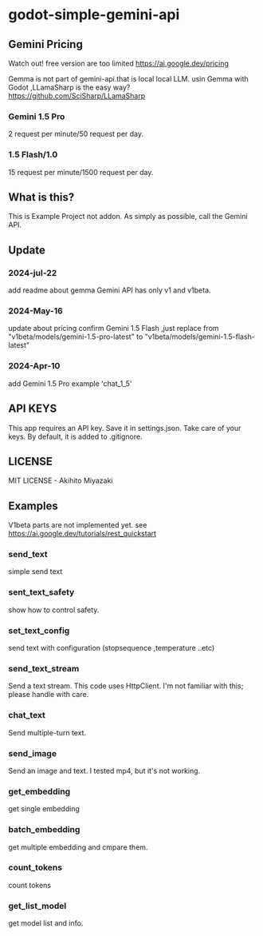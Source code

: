 # godot-simple-gemini-api
## Gemini  Pricing
Watch out! free version are too limited
https://ai.google.dev/pricing

Gemma is not part of gemini-api.that is local local LLM.
usin Gemma with Godot ,LLamaSharp is the easy way?
https://github.com/SciSharp/LLamaSharp


### Gemini 1.5 Pro
2 request per minute/50 request per day.
### 1.5 Flash/1.0
15 request per minute/1500 request per day.

## What is this?
This is Example Project not addon.
As simply as possible, call the Gemini API.
## Update
### 2024-jul-22
add readme about gemma
Gemini API has only v1 and v1beta.
### 2024-May-16
update about pricing
confirm Gemini 1.5 Flash ,just replace from "v1beta/models/gemini-1.5-pro-latest" to "v1beta/models/gemini-1.5-flash-latest"
### 2024-Apr-10
add Gemini 1.5 Pro example 'chat_1_5'
## API KEYS
This app requires an API key. Save it in settings.json. Take care of your keys. By default, it is added to .gitignore.
## LICENSE
MIT LICENSE - Akihito Miyazaki
## Examples
V1beta parts are not implemented yet.
see https://ai.google.dev/tutorials/rest_quickstart
### send_text
simple send text
### sent_text_safety
show how to control safety.
### set_text_config
send text with configuration (stopsequence ,temperature ..etc)
### send_text_stream
Send a text stream. This code uses HttpClient. I'm not familiar with this; please handle with care.
### chat_text
Send multiple-turn text.
### send_image
Send an image and text. I tested mp4, but it's not working.
### get_embedding
get single embedding
### batch_embedding
get  multiple embedding and cmpare them.
### count_tokens
count tokens
### get_list_model
get model list and info.

